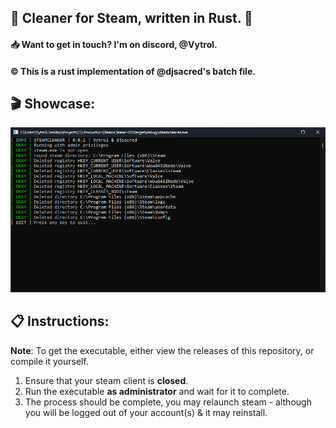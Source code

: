## 🧹 Cleaner for Steam, written in Rust. 🦀
#### 📥 Want to get in touch? I'm on discord, **@Vytrol**.
#### ©️ This is a rust implementation of **@djsacred**'s batch file.
## 🎬 Showcase:
![showcase](./Showcase.png)
## 📋 Instructions:
**Note**: To get the executable, either view the releases of this repository, or compile it yourself.
1. Ensure that your steam client is **closed**.
2. Run the executable **as administrator** and wait for it to complete.
3. The process should be complete, you may relaunch steam - although you will be logged out of your account(s) & it may reinstall.